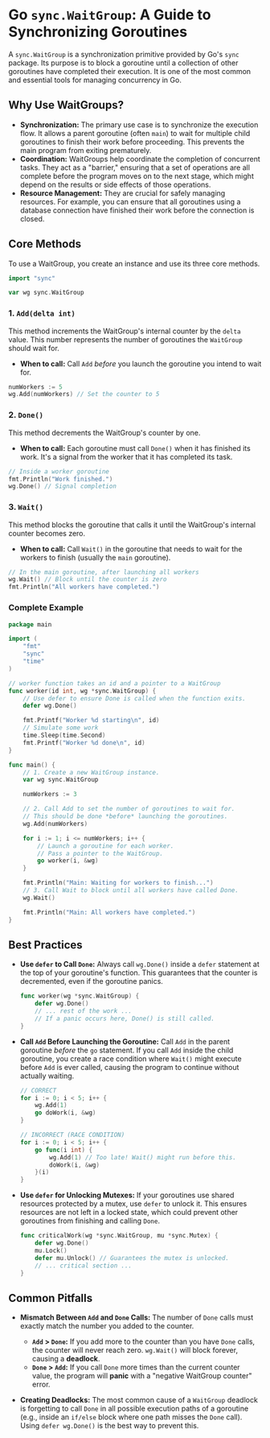 # Go `sync.WaitGroup`: A Guide to Synchronizing Goroutines

A `sync.WaitGroup` is a synchronization primitive provided by Go's `sync` package. Its purpose is to block a goroutine until a collection of other goroutines have completed their execution. It is one of the most common and essential tools for managing concurrency in Go.

## Why Use WaitGroups?

- **Synchronization:** The primary use case is to synchronize the execution flow. It allows a parent goroutine (often `main`) to wait for multiple child goroutines to finish their work before proceeding. This prevents the main program from exiting prematurely.
- **Coordination:** WaitGroups help coordinate the completion of concurrent tasks. They act as a "barrier," ensuring that a set of operations are all complete before the program moves on to the next stage, which might depend on the results or side effects of those operations.
- **Resource Management:** They are crucial for safely managing resources. For example, you can ensure that all goroutines using a database connection have finished their work before the connection is closed.

## Core Methods

To use a WaitGroup, you create an instance and use its three core methods.

```go
import "sync"

var wg sync.WaitGroup
```

### 1. `Add(delta int)`

This method increments the WaitGroup's internal counter by the `delta` value. This number represents the number of goroutines the `WaitGroup` should wait for.

- **When to call:** Call `Add` _before_ you launch the goroutine you intend to wait for.

```go
numWorkers := 5
wg.Add(numWorkers) // Set the counter to 5
```

### 2. `Done()`

This method decrements the WaitGroup's counter by one.

- **When to call:** Each goroutine must call `Done()` when it has finished its work. It's a signal from the worker that it has completed its task.

```go
// Inside a worker goroutine
fmt.Println("Work finished.")
wg.Done() // Signal completion
```

### 3. `Wait()`

This method blocks the goroutine that calls it until the WaitGroup's internal counter becomes zero.

- **When to call:** Call `Wait()` in the goroutine that needs to wait for the workers to finish (usually the `main` goroutine).

```go
// In the main goroutine, after launching all workers
wg.Wait() // Block until the counter is zero
fmt.Println("All workers have completed.")
```

### Complete Example

```go
package main

import (
	"fmt"
	"sync"
	"time"
)

// worker function takes an id and a pointer to a WaitGroup
func worker(id int, wg *sync.WaitGroup) {
	// Use defer to ensure Done is called when the function exits.
	defer wg.Done()

	fmt.Printf("Worker %d starting\n", id)
	// Simulate some work
	time.Sleep(time.Second)
	fmt.Printf("Worker %d done\n", id)
}

func main() {
	// 1. Create a new WaitGroup instance.
	var wg sync.WaitGroup

	numWorkers := 3

	// 2. Call Add to set the number of goroutines to wait for.
	// This should be done *before* launching the goroutines.
	wg.Add(numWorkers)

	for i := 1; i <= numWorkers; i++ {
		// Launch a goroutine for each worker.
		// Pass a pointer to the WaitGroup.
		go worker(i, &wg)
	}

	fmt.Println("Main: Waiting for workers to finish...")
	// 3. Call Wait to block until all workers have called Done.
	wg.Wait()

	fmt.Println("Main: All workers have completed.")
}
```

## Best Practices

- **Use `defer` to Call `Done`:** Always call `wg.Done()` inside a `defer` statement at the top of your goroutine's function. This guarantees that the counter is decremented, even if the goroutine panics.
  ```go
  func worker(wg *sync.WaitGroup) {
      defer wg.Done()
      // ... rest of the work ...
      // If a panic occurs here, Done() is still called.
  }
  ```
- **Call `Add` Before Launching the Goroutine:** Call `Add` in the parent goroutine _before_ the `go` statement. If you call `Add` inside the child goroutine, you create a race condition where `Wait()` might execute before `Add` is ever called, causing the program to continue without actually waiting.

  ```go
  // CORRECT
  for i := 0; i < 5; i++ {
      wg.Add(1)
      go doWork(i, &wg)
  }

  // INCORRECT (RACE CONDITION)
  for i := 0; i < 5; i++ {
      go func(i int) {
          wg.Add(1) // Too late! Wait() might run before this.
          doWork(i, &wg)
      }(i)
  }
  ```

- **Use `defer` for Unlocking Mutexes:** If your goroutines use shared resources protected by a mutex, use `defer` to unlock it. This ensures resources are not left in a locked state, which could prevent other goroutines from finishing and calling `Done`.
  ```go
  func criticalWork(wg *sync.WaitGroup, mu *sync.Mutex) {
      defer wg.Done()
      mu.Lock()
      defer mu.Unlock() // Guarantees the mutex is unlocked.
      // ... critical section ...
  }
  ```

## Common Pitfalls

- **Mismatch Between `Add` and `Done` Calls:** The number of `Done` calls must exactly match the number you added to the counter.

  - **`Add` > `Done`:** If you add more to the counter than you have `Done` calls, the counter will never reach zero. `wg.Wait()` will block forever, causing a **deadlock**.
  - **`Done` > `Add`:** If you call `Done` more times than the current counter value, the program will **panic** with a "negative WaitGroup counter" error.

- **Creating Deadlocks:** The most common cause of a `WaitGroup` deadlock is forgetting to call `Done` in all possible execution paths of a goroutine (e.g., inside an `if/else` block where one path misses the `Done` call). Using `defer wg.Done()` is the best way to prevent this.
